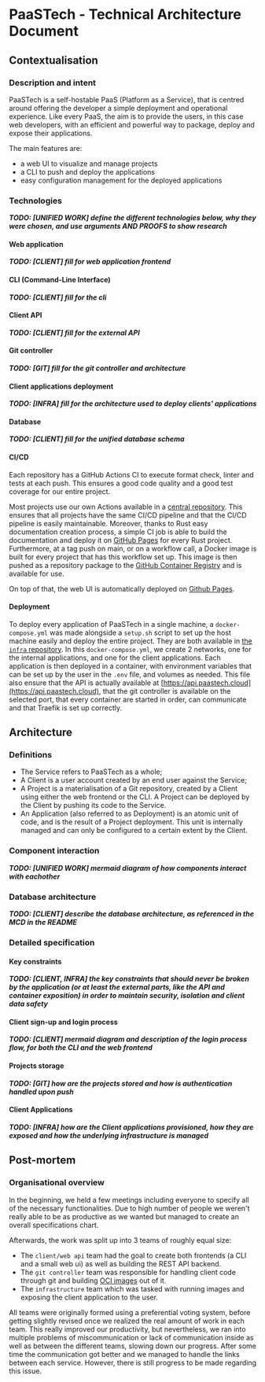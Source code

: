 # PaaSTech - Technical Architecture Document

## Contextualisation

### Description and intent

PaaSTech is a self-hostable PaaS (Platform as a Service), that is centred around offering the developer a simple deployment and operational experience.
Like every PaaS, the aim is to provide the users, in this case web developers, with an efficient and powerful way to package, deploy and expose their applications.

The main features are:

- a web UI to visualize and manage projects
- a CLI to push and deploy the applications
- easy configuration management for the deployed applications

### Technologies

***TODO: [UNIFIED WORK] define the different technologies below, why they were chosen, and use arguments AND PROOFS to show research***

#### Web application

***TODO: [CLIENT] fill for web application frontend***

#### CLI (Command-Line Interface)

***TODO: [CLIENT] fill for the cli***

#### Client API

***TODO: [CLIENT] fill for the external API***

#### Git controller

***TODO: [GIT] fill for the git controller and architecture***

#### Client applications deployment

***TODO: [INFRA] fill for the architecture used to deploy clients' applications***

#### Database

***TODO: [CLIENT] fill for the unified database schema***

#### CI/CD

Each repository has a GitHub Actions CI to execute format check, linter and tests at each push. This ensures a good code quality and a good test coverage for our entire project.

Most projects use our own Actions available in a [central repository](https://github.com/paastech-cloud/.github). 
This ensures that all projects have the same CI/CD pipeline and that the CI/CD pipeline is easily maintainable.
Moreover, thanks to Rust easy documentation creation process, a simple CI job is able to build the documentation and deploy it on [GitHub Pages](https://pages.github.com/) for every Rust project.
Furthermore, at a tag push on main, or on a workflow call, a Docker image is built for every project that has this workflow set up.
This image is then pushed as a repository package to the [GitHub Container Registry](https://ghrc.io) and is available for use.

On top of that, the web UI is automatically deployed on [Github Pages](https://pages.github.com/).

#### Deployment
To deploy every application of PaaSTech in a single machine, a `docker-compose.yml` was made alongside a `setup.sh` script to set up the host machine easily and deploy the entire project. 
They are both available in [the `infra` repository](https://github.com/paastech-cloud/infra).
In this `docker-compose.yml`, we create 2 networks, one for the internal applications, and one for the client applications.
Each application is then deployed in a container, with environment variables that can be set up by the user in the `.env` file, and volumes as needed.
This file also ensure that the API is actually available at [https://api.paastech.cloud](https://api.paastech.cloud), that the git controller is available on the selected port, that every container are started in order, can communicate and that Traefik is set up correctly.

## Architecture

### Definitions

- The Service refers to PaaSTech as a whole;
- A Client is a user account created by an end user against the Service;
- A Project is a materialisation of a Git repository, created by a Client using either the web frontend or the CLI. A Project can be deployed by the Client by pushing its code to the Service.
- An Application (also referred to as Deployment) is an atomic unit of code, and is the result of a Project deployment. This unit is internally managed and can only be configured to a certain extent by the Client.


### Component interaction

***TODO: [UNIFIED WORK] mermaid diagram of how components interact with eachother***

### Database architecture

***TODO: [CLIENT] describe the database architecture, as referenced in the MCD in the README***

### Detailed specification

#### Key constraints

***TODO: [CLIENT, INFRA] the key constraints that should never be broken by the application (or at least the external parts, like the API and container exposition) in order to maintain security, isolation and client data safety***

#### Client sign-up and login process

***TODO: [CLIENT] mermaid diagram and description of the login process flow, for both the CLI and the web frontend***

#### Projects storage

***TODO: [GIT] how are the projects stored and how is authentication handled upon push***

#### Client Applications

***TODO: [INFRA] how are the Client applications provisioned, how they are exposed and how the underlying infrastructure is managed***

## Post-mortem

### Organisational overview

In the beginning, we held a few meetings including everyone to specify all of the necessary functionalities. Due to high number of people we weren't really able to be as productive as we wanted but managed to create an overall specifications chart.

Afterwards, the work was split up into 3 teams of roughly equal size:
 
- The `client/web api` team had the goal to create both frontends (a CLI and a small web ui) as well as building the REST API backend.
- The `git controller` team was responsible for handling client code through git and building [OCI images](https://opencontainers.org) out of it.
- The `infrastructure` team which was tasked with running images and exposing the client application to the user.

All teams were originally formed using a preferential voting system, before getting slightly revised once we realized the real amount of work in each team. 
This really improved our productivity, but nevertheless, we ran into multiple problems of miscommunication or lack of communication inside as well as between the different teams, slowing down our progress. After some time the communication got better and we managed to handle the links between each service. However, there is still progress to be made regarding this issue.
